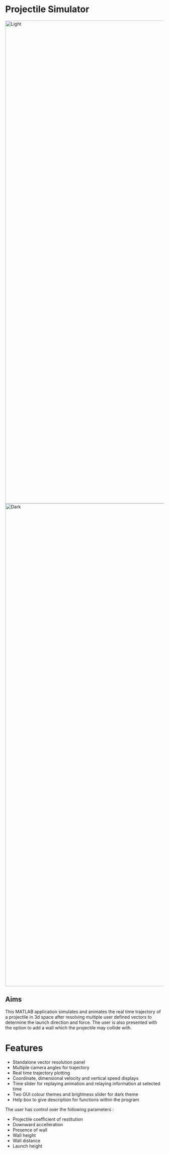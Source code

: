 # Projectile Simulator

<img width="1531" alt="Light" src="https://user-images.githubusercontent.com/52253824/215418060-08d0be58-8cb8-4d81-a570-66d0f3cadbee.png">
<img width="1531" alt="Dark" src="https://user-images.githubusercontent.com/52253824/215418080-ee154d5e-e380-494b-8481-6878a900b972.png">


## Aims
This MATLAB application simulates and animates the real time trajectory of a projectile in 3d space after resolving multiple user defined vectors to determine the launch direction and force.
The user is also presented with the option to add a wall which the projectile may collide with.

# Features
- Standalone vector resolution panel
- Multiple camera angles for trajectory
- Real time trajectory plotting
- Coordinate, dimensional velocity and vertical speed displays
- Time slider for replaying animation and relaying information at selected time
- Two GUI colour themes and brightness slider for dark theme
- Help box to give description for functions within the program

The user has control over the following parameters :
- Projectile coefficient of restitution
- Downward accelleration
- Presence of wall
- Wall height
- Wall distance
- Launch height
